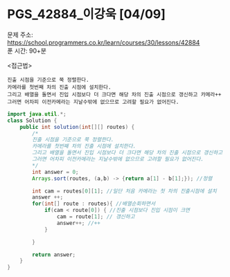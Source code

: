 #  PGS_42884_이강욱 [04/09] </br>
문제 주소: https://school.programmers.co.kr/learn/courses/30/lessons/42884 </br>
푼 시간: 90+분 </br>

<접근법>
```
진출 시점을 기준으로 쭉 정렬한다.
카메라를 첫번째 차의 진출 시점에 설치한다.
그리고 배열을 돌면서 진입 시점보다 더 크다면 해당 차의 진출 시점으로 갱신하고 카메라++
그러면 어차피 이전카메라는 지날수밖에 없으므로 고려할 필요가 없어진다.
```


```java
import java.util.*;
class Solution {
    public int solution(int[][] routes) {
        /*
        진출 시점을 기준으로 쭉 정렬한다.
        카메라를 첫번째 차의 진출 시점에 설치한다.
        그리고 배열을 돌면서 진입 시점보다 더 크다면 해당 차의 진출 시점으로 갱신하고 카메라++
        그러면 어차피 이전카메라는 지날수밖에 없으므로 고려할 필요가 없어진다.
        */
        int answer = 0;
        Arrays.sort(routes, (a,b) -> {return a[1] - b[1];}); //정렬

        int cam = routes[0][1]; //일단 처음 카메라는 첫 차의 진출시점에 설치
        answer ++;
        for(int[] route : routes){ //배열순회하면서
            if(cam < route[0]) { //진출 시점보다 진입 시점이 크면
                cam = route[1]; // 갱신하고
                answer++; //++
            }

        }

        return answer;
    }
}

```